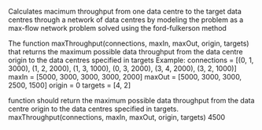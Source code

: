 Calculates macimum throughput from one data centre to the target data centres through a network of data centres by modeling the problem as a max-flow network problem solved using the ford-fulkerson method

The function maxThroughput(connections, maxIn, maxOut, origin, targets) that returns the maximum possible data throughput from the data centre origin to the data centres specified in targets
Example:
connections = [(0, 1, 3000), (1, 2, 2000), (1, 3, 1000), (0, 3, 2000), (3, 4, 2000), (3, 2, 1000)]
maxIn = [5000, 3000, 3000, 3000, 2000]
maxOut = [5000, 3000, 3000, 2500, 1500]
origin = 0
targets = [4, 2]

function should return the maximum possible data throughput from the
data centre origin to the data centres specified in targets.
maxThroughput(connections, maxIn, maxOut, origin, targets)
4500
